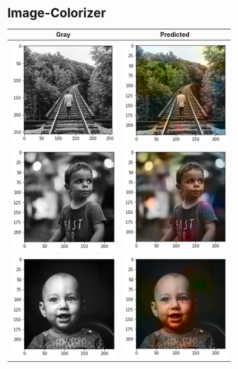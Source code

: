 # Image-Colorizer
Gray             |  Predicted
:-------------------------:|:-------------------------:
![](Gray/image1.png)  |  ![](Predicted/image1.png)
![](Gray/image2.png)  |  ![](Predicted/image2.png)
![](Gray/image3.png)  |  ![](Predicted/image3.png)
